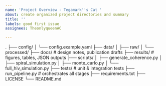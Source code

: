 ```yaml
---
name: 'Project Overview - Tegamark''s Cat '
about: create organized project directories and summary
title: ''
labels: good first issue
assignees: TheonlyqueenAC

---
```


.
├── config/
│   └── config.example.yaml
├── data/
│   ├── raw/
│   └── processed/
├── docs/                # design notes, publication drafts
├── results/             # figures, tables, JSON outputs
├── scripts/
│   ├── generate_coherence.py
│   ├── spiral_simulation.py
│   ├── monte_carlo.py
│   └── full_hiv_simulation.py
├── tests/               # unit & integration tests
├── run_pipeline.py      # orchestrates all stages
├── requirements.txt
├── LICENSE
└── README.md
